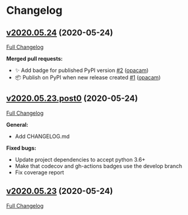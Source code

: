  
# Changelog

## [v2020.05.24](https://github.com/opacam/client-for-tvdb/tree/v2020.05.24) (2020-05-24)
[Full Changelog](https://github.com/opacam/client-for-tvdb/compare/v2020.05.23.post0...v2020.05.24)

**Merged pull requests:**

- :sparkles: Add badge for published PyPI version [\#2](https://github.com/opacam/client-for-tvdb/pull/2) ([opacam](https://github.com/opacam))
- :package: Publish on PyPI when new release created [\#1](https://github.com/opacam/client-for-tvdb/pull/1) ([opacam](https://github.com/opacam))

## [v2020.05.23.post0](https://github.com/opacam/client-for-tvdb/tree/v2020.05.23.post0) (2020-05-24)
[Full Changelog](https://github.com/opacam/client-for-tvdb/compare/v2020.05.23...v2020.05.23.post0)

**General:**

- Add CHANGELOG.md

**Fixed bugs:**

- Update project dependencies to accept python 3.6+
- Make that codecov and gh-actions badges use the develop branch
- Fix coverage report

## [v2020.05.23](https://github.com/opacam/client-for-tvdb/tree/v2020.05.23) (2020-05-24)
[Full Changelog](https://github.com/opacam/client-for-tvdb/compare/22d96468078bbf3cb54bae6e191eead985bb41c1...v2020.05.23)
